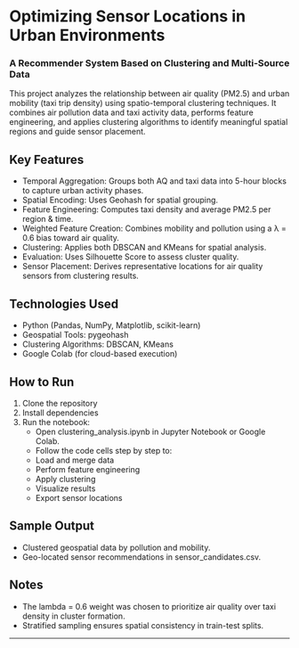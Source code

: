 # Optimizing Sensor Locations in Urban Environments
### A Recommender System Based on Clustering and Multi-Source Data
 
This project analyzes the relationship between air quality (PM2.5) and urban mobility (taxi trip density) using spatio-temporal clustering techniques. It combines air pollution data and taxi activity data, performs feature engineering, and applies clustering algorithms to identify meaningful spatial regions and guide sensor placement.

##  Key Features
- Temporal Aggregation: Groups both AQ and taxi data into 5-hour blocks to capture urban activity phases.
- Spatial Encoding: Uses Geohash for spatial grouping.
- Feature Engineering: Computes taxi density and average PM2.5 per region & time.
- Weighted Feature Creation: Combines mobility and pollution using a λ = 0.6 bias toward air quality.
- Clustering: Applies both DBSCAN and KMeans for spatial analysis.
- Evaluation: Uses Silhouette Score to assess cluster quality.
- Sensor Placement: Derives representative locations for air quality sensors from clustering results.
  
##  Technologies Used
- Python (Pandas, NumPy, Matplotlib, scikit-learn)
- Geospatial Tools: pygeohash
- Clustering Algorithms: DBSCAN, KMeans
- Google Colab (for cloud-based execution)

##  How to Run 
1. Clone the repository
2. Install dependencies
3. Run the notebook:
    - Open clustering_analysis.ipynb in Jupyter Notebook or Google Colab.
    - Follow the code cells step by step to:
    - Load and merge data
    - Perform feature engineering
    - Apply clustering
    - Visualize results
    - Export sensor locations

##  Sample Output
- Clustered geospatial data by pollution and mobility.
- Geo-located sensor recommendations in sensor_candidates.csv.

##  Notes  
- The lambda = 0.6 weight was chosen to prioritize air quality over taxi density in cluster formation.
- Stratified sampling ensures spatial consistency in train-test splits.

---

